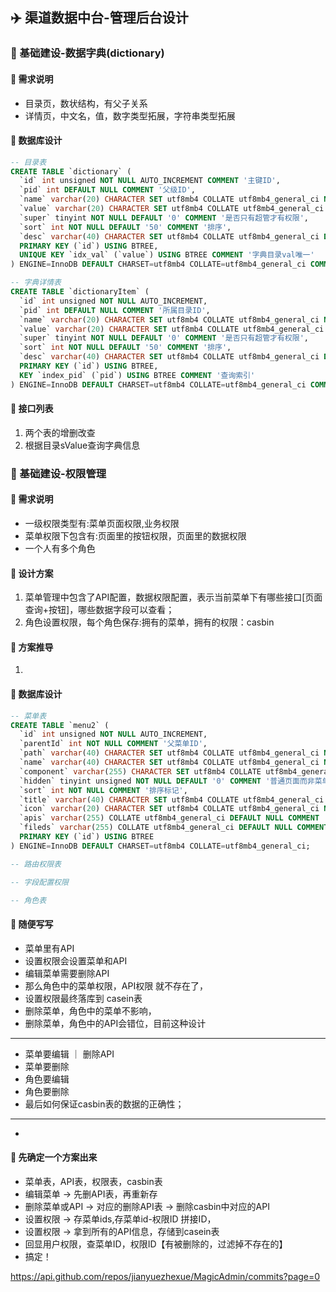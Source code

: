 ## :airplane: 渠道数据中台-管理后台设计

### :tada: 基础建设-数据字典(dictionary)
#### :cake: 需求说明
 - 目录页，数状结构，有父子关系
 - 详情页，中文名，值，数字类型拓展，字符串类型拓展
#### :cake: 数据库设计

```sql
-- 目录表
CREATE TABLE `dictionary` (
  `id` int unsigned NOT NULL AUTO_INCREMENT COMMENT '主键ID',
  `pid` int DEFAULT NULL COMMENT '父级ID',
  `name` varchar(20) CHARACTER SET utf8mb4 COLLATE utf8mb4_general_ci NOT NULL COMMENT '中文名',
  `value` varchar(20) CHARACTER SET utf8mb4 COLLATE utf8mb4_general_ci NOT NULL COMMENT 'val值',
  `super` tinyint NOT NULL DEFAULT '0' COMMENT '是否只有超管才有权限',
  `sort` int NOT NULL DEFAULT '50' COMMENT '排序',
  `desc` varchar(40) CHARACTER SET utf8mb4 COLLATE utf8mb4_general_ci DEFAULT NULL COMMENT '描述',
  PRIMARY KEY (`id`) USING BTREE,
  UNIQUE KEY `idx_val` (`value`) USING BTREE COMMENT '字典目录val唯一'
) ENGINE=InnoDB DEFAULT CHARSET=utf8mb4 COLLATE=utf8mb4_general_ci COMMENT='目录表';

-- 字典详情表
CREATE TABLE `dictionaryItem` (
  `id` int unsigned NOT NULL AUTO_INCREMENT,
  `pid` int DEFAULT NULL COMMENT '所属目录ID',
  `name` varchar(20) CHARACTER SET utf8mb4 COLLATE utf8mb4_general_ci NOT NULL COMMENT '中文名',
  `value` varchar(20) CHARACTER SET utf8mb4 COLLATE utf8mb4_general_ci NOT NULL COMMENT 'val值',
  `super` tinyint NOT NULL DEFAULT '0' COMMENT '是否只有超管才有权限',
  `sort` int NOT NULL DEFAULT '50' COMMENT '排序',
  `desc` varchar(40) CHARACTER SET utf8mb4 COLLATE utf8mb4_general_ci DEFAULT NULL COMMENT '描述',
  PRIMARY KEY (`id`) USING BTREE,
  KEY `index_pid` (`pid`) USING BTREE COMMENT '查询索引'
) ENGINE=InnoDB DEFAULT CHARSET=utf8mb4 COLLATE=utf8mb4_general_ci COMMENT='字典详情表';
```

#### :cake: 接口列表
 1. 两个表的增删改查
 1. 根据目录sValue查询字典信息

### :tada: 基础建设-权限管理
#### :cake: 需求说明
 - 一级权限类型有:菜单页面权限,业务权限
 - 菜单权限下包含有:页面里的按钮权限，页面里的数据权限
 - 一个人有多个角色

#### :cake: 设计方案
1. 菜单管理中包含了API配置，数据权限配置，表示当前菜单下有哪些接口[页面查询+按钮]，哪些数据字段可以查看；
2. 角色设置权限，每个角色保存:拥有的菜单，拥有的权限：casbin

#### :cake: 方案推导
1. 

#### :cake: 数据库设计

```sql
-- 菜单表
CREATE TABLE `menu2` (
  `id` int unsigned NOT NULL AUTO_INCREMENT,
  `parentId` int NOT NULL COMMENT '父菜单ID',
  `path` varchar(40) CHARACTER SET utf8mb4 COLLATE utf8mb4_general_ci NOT NULL COMMENT '路由path',
  `name` varchar(40) CHARACTER SET utf8mb4 COLLATE utf8mb4_general_ci NOT NULL COMMENT '路由name',
  `component` varchar(255) CHARACTER SET utf8mb4 COLLATE utf8mb4_general_ci NOT NULL COMMENT '对应前端文件路径',
  `hidden` tinyint unsigned NOT NULL DEFAULT '0' COMMENT '普通页面而非菜单',
  `sort` int NOT NULL COMMENT '排序标记',
  `title` varchar(40) CHARACTER SET utf8mb4 COLLATE utf8mb4_general_ci NOT NULL COMMENT '菜单名',
  `icon` varchar(20) CHARACTER SET utf8mb4 COLLATE utf8mb4_general_ci NOT NULL COMMENT '菜单图标',
  `apis` varchar(255) COLLATE utf8mb4_general_ci DEFAULT NULL COMMENT '当前菜单下的所有API',
  `fileds` varchar(255) COLLATE utf8mb4_general_ci DEFAULT NULL COMMENT '当前菜单下的字段权限',
  PRIMARY KEY (`id`) USING BTREE
) ENGINE=InnoDB DEFAULT CHARSET=utf8mb4 COLLATE=utf8mb4_general_ci;

-- 路由权限表

-- 字段配置权限

-- 角色表

```

#### :cake: 随便写写

- 菜单里有API
- 设置权限会设置菜单和API
- 编辑菜单需要删除API
- 那么角色中的菜单权限，API权限 就不存在了，
- 设置权限最终落库到 casein表
- 删除菜单，角色中的菜单不影响，
- 删除菜单，角色中的API会错位，目前这种设计

- --------------
- 菜单要编辑 ｜ 删除API
- 菜单要删除
- 角色要编辑
- 角色要删除
- 最后如何保证casbin表的数据的正确性；

- --------------

- 

#### :cake: 先确定一个方案出来
 - 菜单表，API表，权限表，casbin表
 - 编辑菜单 -> 先删API表，再重新存
 - 删除菜单或API -> 对应的删除API表 -> 删除casbin中对应的API
 - 设置权限 -> 存菜单ids,存菜单id-权限ID 拼接ID，
 - 设置权限 -> 拿到所有的API信息，存储到casein表
 - 回显用户权限，查菜单ID，权限ID【有被删除的，过滤掉不存在的】
 - 搞定！



https://api.github.com/repos/jianyuezhexue/MagicAdmin/commits?page=0